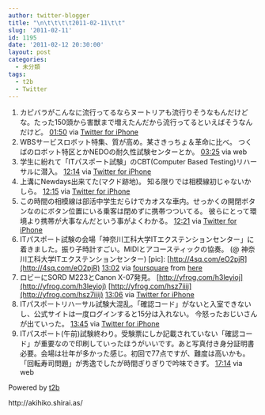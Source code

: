 ```yaml
---
author: twitter-blogger
title: "\n\t\t\t\t2011-02-11\t\t"
slug: '2011-02-11'
id: 1195
date: '2011-02-12 20:30:00'
layout: post
categories:
  - 未分類
tags:
  - t2b
  - Twitter
---
```


<div xmlns:georss="http://www.georss.org/georss">

1.  <span><span>カピバラがこんなに流行ってるならヌートリアも流行りそうなもんだけどな。たった150頭から害獣まで増えたんだから流行ってるといえばそうなんだけど。</span> <span>[<span>01:50</span>](http://twitter.com/o_ob/status/36044329902415872) <span>via [Twitter for iPhone](http://twitter.com/)</span></span></span>
2.  <span><span>WBSサービスロボット特集、質が高め。某さきっちょ＆革命に比べ。 つくばのロボット特区とかNEDOの耐久性試験センターとか。</span> <span>[<span>03:25</span>](http://twitter.com/o_ob/status/36068399008186368) <span>via web</span></span></span>
3.  <span><span>学生に紛れて「ITパスポート試験」のCBT(Computer Based Testing)リハーサルに潜入。</span> <span>[<span>12:14</span>](http://twitter.com/o_ob/status/36201328384413696) <span>via [Twitter for iPhone](http://twitter.com/)</span></span></span>
4.  <span><span>上溝にNewdays出来てた(マクド跡地)。 知る限りでは相模線初じゃないかしら。</span> <span>[<span>12:15</span>](http://twitter.com/o_ob/status/36201660996911105) <span>via [Twitter for iPhone](http://twitter.com/)</span></span></span>
5.  <span><span>この時間の相模線は部活中学生だらけでカオスな車内。せっかくの開閉ボタンなのにボタン位置にいる乗客は閉めずに携帯つついてる。 彼らにとって環境より携帯が大事なんだという事がよくわかる。</span> <span>[<span>12:21</span>](http://twitter.com/o_ob/status/36203080873803776) <span>via [Twitter for iPhone](http://twitter.com/)</span></span></span>
6.  <span><span>ITパスポート試験の会場「神奈川工科大学ITエクステンションセンター」に着きました。振り子時計すごい。MIDIとアコースティックの協奏。 (@ 神奈川工科大学ITエクステンションセンター) [pic]: [http://4sq.com/eO2pjR](http://4sq.com/eO2pjR)</span> <span>[<span>13:02</span>](http://twitter.com/o_ob/status/36213511461797888) <span>via [foursquare](http://foursquare.com)</span> from [here<span></span>](http://maps.google.com/maps?q=35.44054,139.361365)</span></span>
7.  <span><span>ロビーにSORD M223とCanon X-07発見。 [http://yfrog.com/h3leyioj](http://yfrog.com/h3leyioj) [http://yfrog.com/hsz7iiij](http://yfrog.com/hsz7iiij)</span> <span>[<span>13:06</span>](http://twitter.com/o_ob/status/36214411337285632) <span>via [Twitter for iPhone](http://twitter.com/)</span></span></span>
8.  <span><span>ITパスポートリハーサル試験大混乱。「確認コード」がないと入室できないし、公式サイトは一度ログインすると15分は入れない。 今怒ったおじいさんが出ていった。</span> <span>[<span>13:45</span>](http://twitter.com/o_ob/status/36224296388919296) <span>via [Twitter for iPhone](http://twitter.com/)</span></span></span>
9.  <span><span>ITパスポート(午前)試験終わり。受験票にしか記載されていない「確認コード」が重要なので印刷していったほうがいいです。あと写真付き身分証明書必要。会場は壮年が多かった感じ。初回で77点ですが、難度は高いかも。「回転寿司問題」が秀逸でしたが時間ぎりぎりで吟味できず。</span> <span>[<span>17:14</span>](http://twitter.com/o_ob/status/36276959335944192) <span>via web</span></span></span>

</div>

Powered by [t2b](http://t2b.utilz.jp/)

<div>http://akihiko.shirai.as/</div>